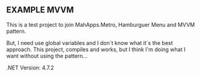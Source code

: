 ﻿## EXAMPLE MVVM

This is a test project to join MahApps.Metro, Hamburguer Menu and MVVM pattern.

But, I need use global variables and I don´t know what it´s the best approach.
This project, compiles and works, but I think I'm doing what I want without using the pattern...

.NET Version: 4.7.2